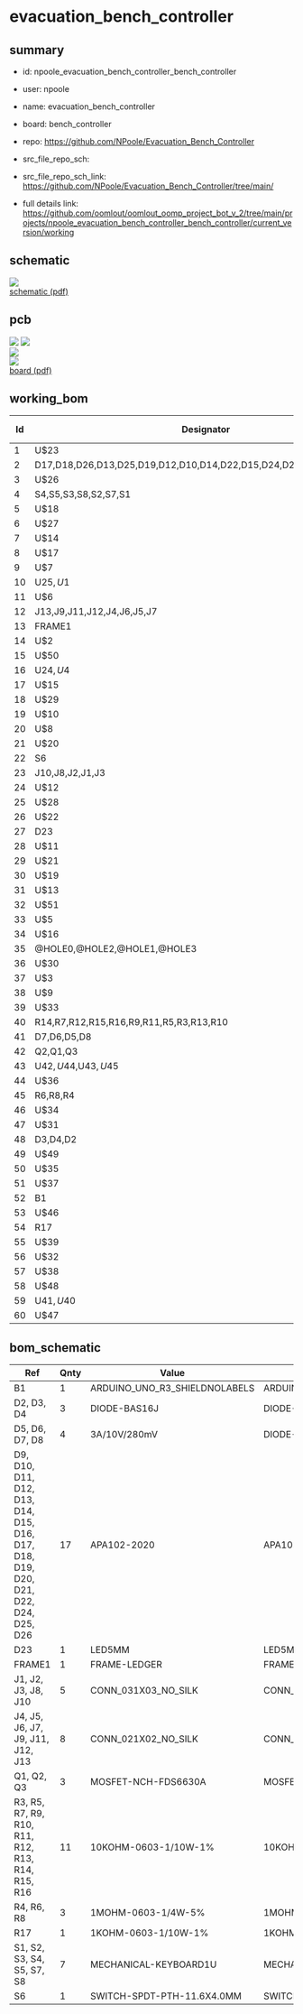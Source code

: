 # evacuation_bench_controller
 
## summary 
* id: npoole_evacuation_bench_controller_bench_controller
* user: npoole
* name: evacuation_bench_controller
* board: bench_controller
* repo: https://github.com/NPoole/Evacuation_Bench_Controller



* src_file_repo_sch: 
* src_file_repo_sch_link: https://github.com/NPoole/Evacuation_Bench_Controller/tree/main/
* full details link: https://github.com/oomlout/oomlout_oomp_project_bot_v_2/tree/main/projects/npoole_evacuation_bench_controller_bench_controller/current_version/working  

## schematic  
![](working_schematic_600.png)  
[schematic (pdf)](working_schematic.pdf) 






















## pcb  
![](working_3d_600.png) 
![](working_3d_front_600.png)  
![](working_3d_back_600.png)  
![](working_600.png)  
[board (pdf)](working.pdf)  

## working_bom
| Id | Designator | Footprint | Quantity | Designation | Supplier and ref |  | None | 
| --- | --- | --- | --- | --- | --- | --- | --- | 
| 1 | U$23 | AUTO_EVAC0 | 1 |  |  |  | [''] | 
| 2 | D17,D18,D26,D13,D25,D19,D12,D10,D14,D22,D15,D24,D20,D21,D11,D16,D9 | APA102-2020 | 17 | APA102-2020 |  |  | [''] | 
| 3 | U$26 | EVAC_PORT0 | 1 |  |  |  | [''] | 
| 4 | S4,S5,S3,S8,S2,S7,S1 | CHERRY-MX-LED-1U | 7 | MECHANICAL-KEYBOARD1U |  |  | [''] | 
| 5 | U$18 | ROUGH_PUMP_ON0 | 1 |  |  |  | [''] | 
| 6 | U$27 | PRESSURE0 | 1 |  |  |  | [''] | 
| 7 | U$14 | EVAC_PORT_ISOLATE0 | 1 |  |  |  | [''] | 
| 8 | U$17 | TURBO_ON0 | 1 |  |  |  | [''] | 
| 9 | U$7 | AUX0 | 1 |  |  |  | [''] | 
| 10 | U$25,U$1 | ROUGH0 | 2 |  |  |  | [''] | 
| 11 | U$6 | PORT0 | 1 |  |  |  | [''] | 
| 12 | J13,J9,J11,J12,J4,J6,J5,J7 | 1X02_NO_SILK | 8 |  |  |  | [''] | 
| 13 | FRAME1 | CREATIVE_COMMONS | 1 | FRAME-LEDGER |  |  | [''] | 
| 14 | U$2 | TURBO0 | 1 |  |  |  | [''] | 
| 15 | U$50 | INTEG#SVG0 | 1 |  |  |  | [''] | 
| 16 | U$24,U$4 | VENT0 | 2 |  |  |  | [''] | 
| 17 | U$15 | FULL_VAC_OK0 | 1 |  |  |  | [''] | 
| 18 | U$29 | ROUGH_VAC0 | 1 |  |  |  | [''] | 
| 19 | U$10 | AUTO0 | 1 |  |  |  | [''] | 
| 20 | U$8 | ON0 | 1 |  |  |  | [''] | 
| 21 | U$20 | WATCHDOG_OK0 | 1 |  |  |  | [''] | 
| 22 | S6 | SWITCH_SPDT_PTH_11.6X4.0MM | 1 |  |  |  | [''] | 
| 23 | J10,J8,J2,J1,J3 | 1X03_NO_SILK | 5 |  |  |  | [''] | 
| 24 | U$12 | SHUT_DOWN0 | 1 |  |  |  | [''] | 
| 25 | U$28 | HIGH_VAC0 | 1 |  |  |  | [''] | 
| 26 | U$22 | ISOLATE0 | 1 |  |  |  | [''] | 
| 27 | D23 | LED_5MM | 1 |  |  |  | [''] | 
| 28 | U$11 | BRING_UP0 | 1 |  |  |  | [''] | 
| 29 | U$21 | WAIT_FOR_ION_GAUGE0 | 1 |  |  |  | [''] | 
| 30 | U$19 | TURBO_FULL_SPEED0 | 1 |  |  |  | [''] | 
| 31 | U$13 | SCRAM0 | 1 |  |  |  | [''] | 
| 32 | U$51 | EC#10 | 1 |  |  |  | [''] | 
| 33 | U$5 | EVAC0 | 1 |  |  |  | [''] | 
| 34 | U$16 | ROUGH_PRESSURE0 | 1 |  |  |  | [''] | 
| 35 | @HOLE0,@HOLE2,@HOLE1,@HOLE3 |  | 4 |  |  |  | [''] | 
| 36 | U$30 | AMBIENT0 | 1 |  |  |  | [''] | 
| 37 | U$3 | FORELINE0 | 1 |  |  |  | [''] | 
| 38 | U$9 | OFF0 | 1 |  |  |  | [''] | 
| 39 | U$33 | ADC30 | 1 |  |  |  | [''] | 
| 40 | R14,R7,R12,R15,R16,R9,R11,R5,R3,R13,R10 | 0603 | 11 | 10k |  |  | [''] | 
| 41 | D7,D6,D5,D8 | SOD-323 | 4 | 3A/10V/280mV |  |  | [''] | 
| 42 | Q2,Q1,Q3 | SO08 | 3 | 6.5A/30V/38mÎ© |  |  | [''] | 
| 43 | U$42,U$44,U$43,U$45 | _##10V##_0 | 4 |  |  |  | [''] | 
| 44 | U$36 | ADC00 | 1 |  |  |  | [''] | 
| 45 | R6,R8,R4 | 0603 | 3 | 1M |  |  | [''] | 
| 46 | U$34 | ADC20 | 1 |  |  |  | [''] | 
| 47 | U$31 | ADC50 | 1 |  |  |  | [''] | 
| 48 | D3,D4,D2 | SOD-323 | 3 | 250mA/100V |  |  | [''] | 
| 49 | U$49 | VALVE30 | 1 |  |  |  | [''] | 
| 50 | U$35 | ADC10 | 1 |  |  |  | [''] | 
| 51 | U$37 | GPIO00 | 1 |  |  |  | [''] | 
| 52 | B1 | UNO_R3_SHIELD_NOLABELS | 1 | ARDUINO_UNO_R3_SHIELDNOLABELS |  |  | [''] | 
| 53 | U$46 | 24VDC_IN0 | 1 |  |  |  | [''] | 
| 54 | R17 | 0603 | 1 | 1k |  |  | [''] | 
| 55 | U$39 | 5VDC_IN0 | 1 |  |  |  | [''] | 
| 56 | U$32 | ADC40 | 1 |  |  |  | [''] | 
| 57 | U$38 | GPIO10 | 1 |  |  |  | [''] | 
| 58 | U$48 | VALVE20 | 1 |  |  |  | [''] | 
| 59 | U$41,U$40 | _##5V##_0 | 2 |  |  |  | [''] | 
| 60 | U$47 | VALVE10 | 1 |  |  |  | [''] | 


## bom_schematic
| Ref | Qnty | Value | Cmp name | Footprint | Description | Vendor | DNP | 
| --- | --- | --- | --- | --- | --- | --- | --- | 
| B1 | 1 | ARDUINO_UNO_R3_SHIELDNOLABELS | ARDUINO_UNO_R3_SHIELDNOLABELS | working:UNO_R3_SHIELD_NOLABELS |  |  |  | 
| D2, D3, D4 | 3 | DIODE-BAS16J | DIODE-BAS16J | working:SOD-323 |  |  |  | 
| D5, D6, D7, D8 | 4 | 3A/10V/280mV | DIODE-SCHOTTKY-BAT60A | working:SOD-323 |  |  |  | 
| D9, D10, D11, D12, D13, D14, D15, D16, D17, D18, D19, D20, D21, D22, D24, D25, D26 | 17 | APA102-2020 | APA102-2020 | working:APA102-2020 |  |  |  | 
| D23 | 1 | LED5MM | LED5MM | working:LED_5MM |  |  |  | 
| FRAME1 | 1 | FRAME-LEDGER | FRAME-LEDGER | working:CREATIVE_COMMONS |  |  |  | 
| J1, J2, J3, J8, J10 | 5 | CONN_031X03_NO_SILK | CONN_031X03_NO_SILK | working:1X03_NO_SILK |  |  |  | 
| J4, J5, J6, J7, J9, J11, J12, J13 | 8 | CONN_021X02_NO_SILK | CONN_021X02_NO_SILK | working:1X02_NO_SILK |  |  |  | 
| Q1, Q2, Q3 | 3 | MOSFET-NCH-FDS6630A | MOSFET-NCH-FDS6630A | working:SO08 |  |  |  | 
| R3, R5, R7, R9, R10, R11, R12, R13, R14, R15, R16 | 11 | 10KOHM-0603-1/10W-1% | 10KOHM-0603-1/10W-1% | working:0603 |  |  |  | 
| R4, R6, R8 | 3 | 1MOHM-0603-1/4W-5% | 1MOHM-0603-1/4W-5% | working:0603 |  |  |  | 
| R17 | 1 | 1KOHM-0603-1/10W-1% | 1KOHM-0603-1/10W-1% | working:0603 |  |  |  | 
| S1, S2, S3, S4, S5, S7, S8 | 7 | MECHANICAL-KEYBOARD1U | MECHANICAL-KEYBOARD1U | working:CHERRY-MX-LED-1U |  |  |  | 
| S6 | 1 | SWITCH-SPDT-PTH-11.6X4.0MM | SWITCH-SPDT-PTH-11.6X4.0MM | working:SWITCH_SPDT_PTH_11.6X4.0MM |  |  |  | 




